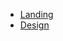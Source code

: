   - [Landing](https://masyatya.github.io/kat-vr/)
  - [Design](https://www.figma.com/file/hhtGde1r4hMr5wghrKm6vl/KatVR?node-id=0%3A1)
